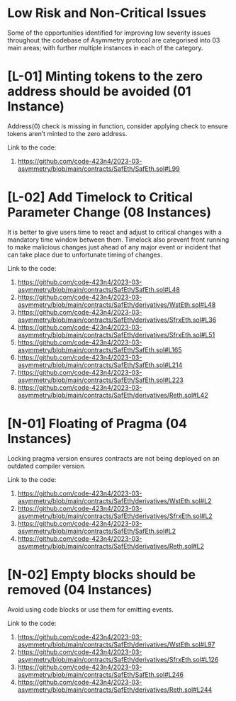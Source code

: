 
# Low Risk and Non-Critical Issues

Some of the opportunities identified for improving low severity issues throughout the codebase of Asymmetry protocol are categorised into 03 main areas; with further multiple instances in each of the category.


# [L-01] Minting tokens to the zero address should be avoided (01 Instance)

Address(0) check is missing in function, consider applying check to ensure tokens aren’t minted to the zero address.

Link to the code:
1.	https://github.com/code-423n4/2023-03-asymmetry/blob/main/contracts/SafEth/SafEth.sol#L99


# [L-02] Add Timelock to Critical Parameter Change (08 Instances)

It is better to give users time to react and adjust to critical changes with a mandatory time window between them.
Timelock also prevent front running to make malicious changes just ahead of any major event or incident that can take place due to unfortunate timing of changes.

Link to the code:
1.	https://github.com/code-423n4/2023-03-asymmetry/blob/main/contracts/SafEth/SafEth.sol#L48
2.	https://github.com/code-423n4/2023-03-asymmetry/blob/main/contracts/SafEth/derivatives/WstEth.sol#L48
3.	https://github.com/code-423n4/2023-03-asymmetry/blob/main/contracts/SafEth/derivatives/SfrxEth.sol#L36
4.	https://github.com/code-423n4/2023-03-asymmetry/blob/main/contracts/SafEth/derivatives/SfrxEth.sol#L51
5.	https://github.com/code-423n4/2023-03-asymmetry/blob/main/contracts/SafEth/SafEth.sol#L165
6.	https://github.com/code-423n4/2023-03-asymmetry/blob/main/contracts/SafEth/SafEth.sol#L214
7.	https://github.com/code-423n4/2023-03-asymmetry/blob/main/contracts/SafEth/SafEth.sol#L223
8.	https://github.com/code-423n4/2023-03-asymmetry/blob/main/contracts/SafEth/derivatives/Reth.sol#L42


# [N-01] Floating of Pragma (04 Instances)
Locking pragma version ensures contracts are not being deployed on an outdated compiler version.

Link to the code:
1.	https://github.com/code-423n4/2023-03-asymmetry/blob/main/contracts/SafEth/derivatives/WstEth.sol#L2
2.	https://github.com/code-423n4/2023-03-asymmetry/blob/main/contracts/SafEth/derivatives/SfrxEth.sol#L2
3.	https://github.com/code-423n4/2023-03-asymmetry/blob/main/contracts/SafEth/SafEth.sol#L2
4.	https://github.com/code-423n4/2023-03-asymmetry/blob/main/contracts/SafEth/derivatives/Reth.sol#L2


# [N-02] Empty blocks should be removed (04 Instances)

Avoid using code blocks or use them for emitting events.

Link to the code:
1.	https://github.com/code-423n4/2023-03-asymmetry/blob/main/contracts/SafEth/derivatives/WstEth.sol#L97
2.	https://github.com/code-423n4/2023-03-asymmetry/blob/main/contracts/SafEth/derivatives/SfrxEth.sol#L126
3.	https://github.com/code-423n4/2023-03-asymmetry/blob/main/contracts/SafEth/SafEth.sol#L246
4.	https://github.com/code-423n4/2023-03-asymmetry/blob/main/contracts/SafEth/derivatives/Reth.sol#L244